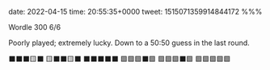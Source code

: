 date: 2022-04-15
time: 20:55:35+0000
tweet: 1515071359914844172
%%%

Wordle 300 6/6

Poorly played; extremely lucky. Down to a 50:50 guess in the last round.

⬛⬛⬛🟨⬛
🟨⬛⬛🟨⬛
⬛⬛⬛⬛⬛
🟩🟩🟩⬛🟩
🟩🟩🟩⬛🟩
🟩🟩🟩🟩🟩
